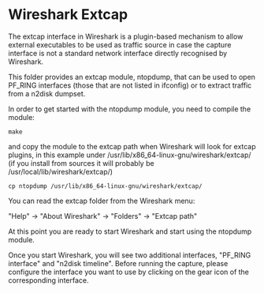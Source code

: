 # Wireshark Extcap

The extcap interface in Wireshark is a plugin-based mechanism to allow external 
executables to be used as traffic source in case the capture interface is not a 
standard network interface directly recognised by Wireshark.

This folder provides an extcap module, ntopdump, that can be used to open PF_RING
interfaces (those that are not listed in ifconfig) or to extract traffic from a
n2disk dumpset.

In order to get started with the ntopdump module, you need to compile the module:

``` 
make
``` 

and copy the module to the extcap path when Wireshark will look for extcap plugins,
in this example under /usr/lib/x86_64-linux-gnu/wireshark/extcap/ (if you install
from sources it will probably be /usr/local/lib/wireshark/extcap/)

``` 
cp ntopdump /usr/lib/x86_64-linux-gnu/wireshark/extcap/
``` 

You can read the extcap folder from the Wireshark menu:

"Help" -> "About Wireshark" -> "Folders" -> "Extcap path"

At this point you are ready to start Wireshark and start using the ntopdump module.

Once you start Wireshark, you will see two additional interfaces, "PF_RING interface"
and "n2disk timeline". Before running the capture, please configure the interface you
want to use by clicking on the gear icon of the corresponding interface.

